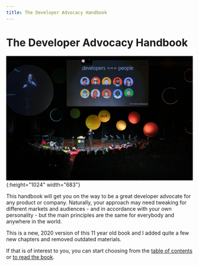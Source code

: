 ```yaml
---
title: The Developer Advocacy Handbook
--- 
```

# The Developer Advocacy Handbook

![Chris Heilmann presenting at dotjs 2019 with a slide saying developers are people](images/cover.jpg){:height="1024" width="683"}

This handbook will get you on the way to be a great developer advocate
for any product or company. Naturally, your approach may need tweaking for
different markets and audiences - and in accordance with your own
personality - but the main principles are the same for everybody and
anywhere in the world.

This is a new, 2020 version of this 11 year old book and I added quite a few new chapters and removed outdated materials. 

If that is of interest to you, you can start choosing from the [table of contents](toc) or [to read the book](what-is-developer-advocacy).


